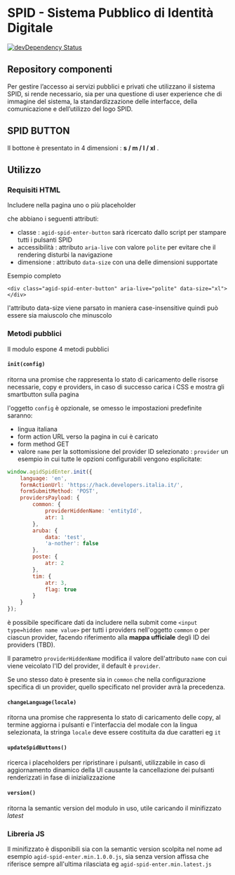 # SPID - Sistema Pubblico di Identità Digitale

[![devDependency Status](https://david-dm.org/srescio/spid-smart-button/dev-status.svg?branch=issue-2/separate-html-js)](https://david-dm.org/srescio/spid-smart-button?branch=issue-2/separate-html-js#info=devDependencies)

## Repository componenti

Per gestire l’accesso ai servizi pubblici e privati che utilizzano il sistema SPID, si rende necessario, sia per una questione di user experience che di immagine del sistema, la standardizzazione delle interfacce, della comunicazione e dell’utilizzo del logo SPID.

## SPID BUTTON
Il bottone è presentato in 4 dimensioni : **s / m / l / xl** .

## Utilizzo
### Requisiti HTML
Includere nella pagina uno o più placeholder <div> che abbiano i seguenti attributi:

 - classe : `agid-spid-enter-button` sarà ricercato dallo script per stampare tutti i pulsanti SPID
 - accessibilità : attributo `aria-live` con valore `polite` per evitare che il rendering disturbi la navigazione
 - dimensione : attributo `data-size` con una delle dimensioni supportate

Esempio completo

    <div class="agid-spid-enter-button" aria-live="polite" data-size="xl"></div>

l'attributo data-size viene parsato in maniera case-insensitive quindi può essere sia maiuscolo che minuscolo

### Metodi pubblici
Il modulo espone 4 metodi pubblici

#### `init(config)`
ritorna una promise che rappresenta lo stato di caricamento delle risorse necessarie, copy e providers, in caso di successo carica i CSS e mostra gli smartbutton sulla pagina

l'oggetto `config` è opzionale, se omesso le impostazioni predefinite saranno:
 - lingua italiana
 - form action URL verso la pagina in cui è caricato
 - form method GET
 - valore `name` per la sottomissione del provider ID selezionato : `provider`
un esempio in cui tutte le opzioni configurabili vengono esplicitate:

```javascript
window.agidSpidEnter.init({
    language: 'en',
    formActionUrl: 'https://hack.developers.italia.it/',
    formSubmitMethod: 'POST',
    providersPayload: {
        common: {
            providerHiddenName: 'entityId',
            atr: 1
        },
        aruba: {
            data: 'test',
            'a-nother': false
        },
        poste: {
            atr: 2
        },
        tim: {
            atr: 3,
            flag: true
        }
    }
});
```

è possibile specificare dati da includere nella submit come `<input type=hidden name value>` per tutti i providers nell'oggetto `common` o per ciascun provider, facendo riferimento alla **mappa ufficiale** degli ID dei providers (TBD).

Il parametro `providerHiddenName` modifica il valore dell'attributo `name` con cui viene veicolato l'ID del provider, il default è `provider`.

Se uno stesso dato è presente sia in `common` che nella configurazione specifica di un provider, quello specificato nel provider avrà la precedenza.

#### `changeLanguage(locale)`
ritorna una promise che rappresenta lo stato di caricamento delle copy, al termine aggiorna i pulsanti e l'interfaccia del modale con la lingua selezionata, la stringa `locale` deve essere costituita da due caratteri eg `it`

#### `updateSpidButtons()`
ricerca i placeholders per ripristinare i pulsanti, utilizzabile in caso di aggiornamento dinamico della UI causante la cancellazione dei pulsanti renderizzati in fase di inizializzazione

#### `version()`
ritorna la semantic version del modulo in uso, utile caricando il minifizzato *latest*

### Libreria JS
Il minifizzato è disponibili sia con la semantic version scolpita nel nome ad esempio `agid-spid-enter.min.1.0.0.js`, sia senza version affissa che riferisce sempre all'ultima rilasciata eg `agid-spid-enter.min.latest.js`
